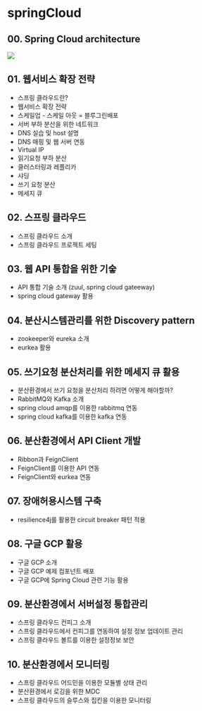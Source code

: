 # springCloud

## 00. Spring Cloud architecture
  <img src="https://spring.io/images/cloud-diagram-dark-b902fd07e60945a9a8930ca01f86bdf3.svg" />

## 01. 웹서비스 확장 전략
  - 스프링 클라우드란?
  - 웹서비스 확장 전략
  - 스케일업 - 스케일 아웃 = 블루그린배포
  - 서버 부하 분산을 위한 네트워크
  - DNS 실습 및 host 설명
  - DNS 매핑 및 웹 서버 연동
  - Virtual IP
  - 읽기요청 부하 분산
  - 클러스터링과 레플리카
  - 샤딩
  - 쓰기 요청 분산
  - 메세지 큐

## 02. 스프링 클라우드
  - 스프링 클라우드 소개
  - 스프링 클라우드 프로젝트 세팅

## 03. 웹 API 통합을 위한 기숳
  - API 통합 기술 소개 (zuul, spring cloud gateeway)
  - spring cloud gateway 활용

## 04. 분산시스템관리를 위한 Discovery pattern
  - zookeeper와 eureka 소개
  - eurkea 활용

## 05. 쓰기요청 분산처리를 위한 메세지 큐 활용
  - 분산환경에서 쓰기 요청을 분산처리 하려면 어떻게 해야할까?
  - RabbitMQ와 Kafka 소개
  - spring cloud amqp를 이용한 rabbitmq 연동
  - spring cloud kafka를 이용한 kafka 연동

## 06. 분산환경에서 API Client 개발
  - Ribbon과 FeignClient
  - FeignClient를 이용한 API 연동
  - FeignClient와 eurkea 연동

## 07. 장애허용시스템 구축
  - resilience4j를 활용한 circuit breaker 패턴 적용

## 08. 구글 GCP 활용
  - 구글 GCP 소개
  - 구글 GCP 예제 컴포넌트 배포
  - 구글 GCP에 Spring Cloud 관련 기능 활용

## 09. 분산환경에서 서버설정 통합관리
  - 스프링 클라우드 컨피그 소개
  - 스프링 클라우드에서 컨피그를 연동하여 설정 정보 업데이트 관리
  - 스프링 클라우드 볼트를 이용한 설정정보 보안

## 10. 분산환경에서 모니터링
  - 스프링 클라우드 어드민을 이용한 모듈별 상태 관리
  - 분산환경에서 로깅을 위한 MDC
  - 스프링 클라우드의 슬루스와 집킨을 이용한 모니터링
